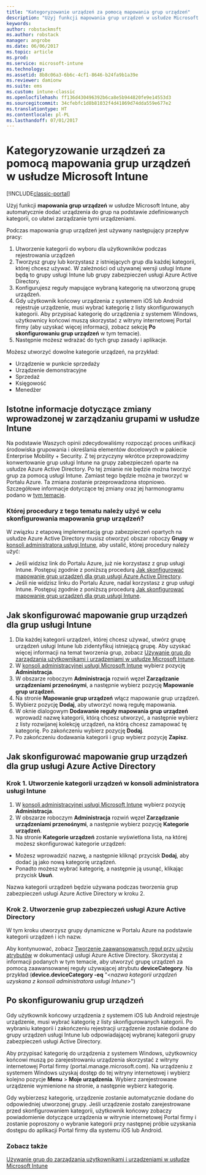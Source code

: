 ```yaml
---
title: "Kategoryzowanie urządzeń za pomocą mapowania grup urządzeń"
description: "Użyj funkcji mapowania grup urządzeń w usłudze Microsoft Intune do grupowania urządzeń w zdefiniowane kategorie, co ułatwi zarządzanie tymi urządzeniami."
keywords: 
author: robstackmsft
ms.author: robstack
manager: angrobe
ms.date: 06/06/2017
ms.topic: article
ms.prod: 
ms.service: microsoft-intune
ms.technology: 
ms.assetid: 8b8c06a3-6b6c-4cf1-8646-b24fa9b1a39e
ms.reviewer: damionw
ms.suite: ems
ms.custom: intune-classic
ms.openlocfilehash: ff136d430496392b6ca8e5b944820fe9e14553d3
ms.sourcegitcommit: 34cfebfc1d8b81032f4d41869d74dda559e677e2
ms.translationtype: HT
ms.contentlocale: pl-PL
ms.lasthandoff: 07/01/2017
---
```

# <a name="categorize-devices-with-device-group-mapping-in-microsoft-intune"></a>Kategoryzowanie urządzeń za pomocą mapowania grup urządzeń w usłudze Microsoft Intune

[!INCLUDE[classic-portal](../includes/classic-portal.md)]

Użyj funkcji **mapowania grup urządzeń** w usłudze Microsoft Intune, aby automatycznie dodać urządzenia do grup na podstawie zdefiniowanych kategorii, co ułatwi zarządzanie tymi urządzeniami. 

Podczas mapowania grup urządzeń jest używany następujący przepływ pracy:
1. Utworzenie kategorii do wyboru dla użytkowników podczas rejestrowania urządzeń
2. Tworzysz grupy lub korzystasz z istniejących grup dla każdej kategorii, której chcesz używać. W zależności od używanej wersji usługi Intune będą to grupy usługi Intune lub grupy zabezpieczeń usługi Azure Active Directory.
2. Konfigurujesz reguły mapujące wybraną kategorię na utworzoną grupę urządzeń.
3. Gdy użytkownik końcowy urządzenia z systemem iOS lub Android rejestruje urządzenie, musi wybrać kategorię z listy skonfigurowanych kategorii. Aby przypisać kategorię do urządzenia z systemem Windows, użytkownicy końcowi muszą skorzystać z witryny internetowej Portal firmy (aby uzyskać więcej informacji, zobacz sekcję **Po skonfigurowaniu grup urządzeń** w tym temacie).
4. Następnie możesz wdrażać do tych grup zasady i aplikacje.

Możesz utworzyć dowolne kategorie urządzeń, na przykład:
* Urządzenie w punkcie sprzedaży
* Urządzenie demonstracyjne
* Sprzedaż
* Księgowość
* Menedżer

## <a name="important-information-about-a-change-in-group-management-for-intune"></a>Istotne informacje dotyczące zmiany wprowadzonej w zarządzaniu grupami w usłudze Intune

Na podstawie Waszych opinii zdecydowaliśmy rozpocząć proces unifikacji środowiska grupowania i określania elementów docelowych w pakiecie Enterprise Mobility + Security. Z tej przyczyny wkrótce przeprowadzimy konwertowanie grup usługi Intune na grupy zabezpieczeń oparte na usłudze Azure Active Directory. Po tej zmianie nie będzie można tworzyć grup za pomocą usługi Intune. Zamiast tego będzie można je tworzyć w Portalu Azure. Ta zmiana zostanie przeprowadzona stopniowo. Szczegółowe informacje dotyczące tej zmiany oraz jej harmonogramu podano w [tym temacie](use-groups-to-manage-users-and-devices-with-microsoft-intune.md).

### <a name="which-procedure-in-this-topic-should-you-use-to-configure-device-group-mapping"></a>Której procedury z tego tematu należy użyć w celu skonfigurowania mapowania grup urządzeń?

W związku z etapową implementacją grup zabezpieczeń opartych na usłudze Azure Active Directory musisz otworzyć obszar roboczy **Grupy** w [konsoli administratora usługi Intune](https://manage.microsoft.com), aby ustalić, której procedury należy użyć:

-  Jeśli widzisz link do Portalu Azure, już nie korzystasz z grup usługi Intune. Postępuj zgodnie z poniższą procedurą [Jak skonfigurować mapowanie grup urządzeń dla grup usługi Azure Active Directory](/intune-classic/deploy-use/categorize-devices-with-device-group-mapping-in-microsoft-intune#how-to-configure-device-group-mapping-for-azure-active-directory-groups).
-  Jeśli nie widzisz linku do Portalu Azure, nadal korzystasz z grup usługi Intune. Postępuj zgodnie z poniższą procedurą [Jak skonfigurować mapowanie grup urządzeń dla grup usługi Intune](/intune-classic/deploy-use/categorize-devices-with-device-group-mapping-in-microsoft-intune#how-to-configure-device-group-mapping-for-intune-groups).

## <a name="how-to-configure-device-group-mapping-for-intune-groups"></a>Jak skonfigurować mapowanie grup urządzeń dla grup usługi Intune
1. Dla każdej kategorii urządzeń, której chcesz używać, utwórz grupę urządzeń usługi Intune lub zidentyfikuj istniejącą grupę. Aby uzyskać więcej informacji na temat tworzenia grup, zobacz [Używanie grup do zarządzania użytkownikami i urządzeniami w usłudze Microsoft Intune](use-groups-to-manage-users-and-devices-with-microsoft-intune.md).
2. W [konsoli administracyjnej usługi Microsoft Intune](https://manage.microsoft.com) wybierz pozycję **Administracja**.
3. W obszarze roboczym **Administracja** rozwiń węzeł **Zarządzanie urządzeniami przenośnymi**, a następnie wybierz pozycję **Mapowanie grup urządzeń**.
4. Na stronie **Mapowanie grup urządzeń** włącz mapowanie grup urządzeń.
5. Wybierz pozycję **Dodaj**, aby utworzyć nową regułę mapowania.
6. W oknie dialogowym **Dodawanie reguły mapowania grup urządzeń** wprowadź nazwę kategorii, którą chcesz utworzyć, a następnie wybierz z listy rozwijanej kolekcję urządzeń, na którą chcesz zamapować tę kategorię. Po zakończeniu wybierz pozycję **Dodaj**.
7. Po zakończeniu dodawania kategorii i grup wybierz pozycję **Zapisz**.



## <a name="how-to-configure-device-group-mapping-for-azure-active-directory-groups"></a>Jak skonfigurować mapowanie grup urządzeń dla grup usługi Azure Active Directory

### <a name="step-1---create-device-categories-in-the-intune-administration-console"></a>Krok 1. Utworzenie kategorii urządzeń w konsoli administratora usługi Intune
1. W [konsoli administracyjnej usługi Microsoft Intune](https://manage.microsoft.com) wybierz pozycję **Administracja**.
3. W obszarze roboczym **Administracja** rozwiń węzeł **Zarządzanie urządzeniami przenośnymi**, a następnie wybierz pozycję **Kategorie urządzeń**.
4. Na stronie **Kategorie urządzeń** zostanie wyświetlona lista, na której możesz skonfigurować kategorie urządzeń: 
- Możesz wprowadzić nazwę, a następnie kliknąć przycisk **Dodaj**, aby dodać ją jako nową kategorię urządzeń.
- Ponadto możesz wybrać kategorię, a następnie ją usunąć, klikając przycisk **Usuń**.

Nazwa kategorii urządzeń będzie używana podczas tworzenia grup zabezpieczeń usługi Azure Active Directory w kroku 2.

### <a name="step-2---create-azure-active-directory-security-groups"></a>Krok 2. Utworzenie grup zabezpieczeń usługi Azure Active Directory

W tym kroku utworzysz grupy dynamiczne w Portalu Azure na podstawie kategorii urządzeń i ich nazw.

Aby kontynuować, zobacz [Tworzenie zaawansowanych reguł przy użyciu atrybutów](https://azure.microsoft.com/documentation/articles/active-directory-accessmanagement-groups-with-advanced-rules/#using-attributes-to-create-rules-for-device-objects) w dokumentacji usługi Azure Active Directory.
Skorzystaj z informacji podanych w tym temacie, aby utworzyć grupę urządzeń za pomocą zaawansowanej reguły używającej atrybutu **deviceCategory**.
Na przykład (**device.deviceCategory -eq** "<*nazwa kategorii urządzeń uzyskana z konsoli administratora usługi Intune*>")


## <a name="after-you-configure-device-groups"></a>Po skonfigurowaniu grup urządzeń

Gdy użytkownik końcowy urządzenia z systemem iOS lub Android rejestruje urządzenie, musi wybrać kategorię z listy skonfigurowanych kategorii. Po wybraniu kategorii i zakończeniu rejestracji urządzenie zostanie dodane do grupy urządzeń usługi Intune lub odpowiadającej wybranej kategorii grupy zabezpieczeń usługi Active Directory.

Aby przypisać kategorię do urządzenia z systemem Windows, użytkownicy końcowi muszą po zarejestrowaniu urządzenia skorzystać z witryny internetowej Portal firmy (portal.manage.microsoft.com). Na urządzeniu z systemem Windows uzyskaj dostęp do tej witryny internetowej i wybierz kolejno pozycje **Menu** > **Moje urządzenia**. Wybierz zarejestrowane urządzenie wymienione na stronie, a następnie wybierz kategorię. 

Gdy wybierzesz kategorię, urządzenie zostanie automatycznie dodane do odpowiedniej utworzonej grupy. Jeśli urządzenie zostało zarejestrowane przed skonfigurowaniem kategorii, użytkownik końcowy zobaczy powiadomienie dotyczące urządzenia w witrynie internetowej Portal firmy i zostanie poproszony o wybranie kategorii przy następnej próbie uzyskania dostępu do aplikacji Portal firmy dla systemu iOS lub Android.



### <a name="see-also"></a>Zobacz także
[Używanie grup do zarządzania użytkownikami i urządzeniami w usłudze Microsoft Intune](use-groups-to-manage-users-and-devices-with-microsoft-intune.md)
